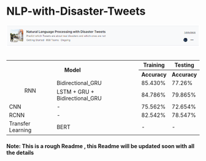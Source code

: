 # NLP-with-Disaster-Tweets

<a href="https://github.com/utsavk28/NLP-with-Disaster-Tweets">
    <img src="./images/NLP with Disaster Tweets.png" alt="Logo" >
</a>

<br>
<br>

<table align="center">
    <tr>
	<th rowspan="2" colspan="2">
		Model
	</th>
	<th colspan="1" >
		Training
	</th>
	<th colspan="1" >
		Testing
	</th>
   </tr>
  <tr>
<!--     <th colspan="2"></th> -->
    <th>Accuracy</th>
    <th>Accuracy </th>
  </tr>
    <tr>
	  <td rowspan="2" colspan="1"  align="center" >RNN </td>
	  <td>Bidirectional_GRU</td>
	  <td>85.430%</td>
	  <td>77.26%</td>
  </tr>
     <tr>
	  <td>LSTM + GRU + Bidirectional_GRU</td>
	  <td>84.786%</td>
	  <td>79.865%</td>
  </tr>
    <tr>
	  <td rowspan="1" >CNN </td>
	  <td>-</td>
	  <td>75.562%</td>
	  <td>72.654%</td>
  </tr>
    <tr>
	  <td rowspan="1" >RCNN</td>
	  <td>-</td>
	  <td>82.542%</td>
	  <td>78.547%</td>
  </tr>
  <tr>
	  <td rowspan="1" >Transfer Learning </td>
	  <td>BERT</td>
	  <td>-</td>
	  <td>-</td>
  </tr>
     <!-- <tr>
	  <td>Resnet</td>
	  <td>0.0609 </td>
	  <td>98.08%</td>
  </tr> -->
</table>

#### Note: This is a rough Readme , this Readme will be updated soon with all the details
